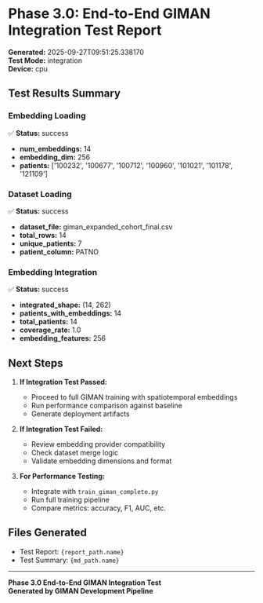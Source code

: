 # Phase 3.0: End-to-End GIMAN Integration Test Report

**Generated:** 2025-09-27T09:51:25.338170  
**Test Mode:** integration  
**Device:** cpu  

## Test Results Summary

### Embedding Loading
✅ **Status:** success

- **num_embeddings:** 14
- **embedding_dim:** 256
- **patients:** ['100232', '100677', '100712', '100960', '101021', '101178', '121109']

### Dataset Loading
✅ **Status:** success

- **dataset_file:** giman_expanded_cohort_final.csv
- **total_rows:** 14
- **unique_patients:** 7
- **patient_column:** PATNO

### Embedding Integration
✅ **Status:** success

- **integrated_shape:** (14, 262)
- **patients_with_embeddings:** 14
- **total_patients:** 14
- **coverage_rate:** 1.0
- **embedding_features:** 256


## Next Steps

1. **If Integration Test Passed:**
   - Proceed to full GIMAN training with spatiotemporal embeddings
   - Run performance comparison against baseline
   - Generate deployment artifacts

2. **If Integration Test Failed:**
   - Review embedding provider compatibility
   - Check dataset merge logic
   - Validate embedding dimensions and format

3. **For Performance Testing:**
   - Integrate with `train_giman_complete.py`
   - Run full training pipeline
   - Compare metrics: accuracy, F1, AUC, etc.

## Files Generated

- Test Report: `{report_path.name}`
- Test Summary: `{md_path.name}`

---
**Phase 3.0 End-to-End GIMAN Integration Test**  
**Generated by GIMAN Development Pipeline**
